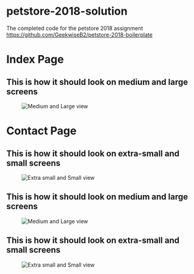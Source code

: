 # petstore-2018-solution
The completed code for the petstore 2018 assignment
https://github.com/GeekwiseB2/petstore-2018-boilerplate

# Index Page

## This is how it should look on medium and large screens
<figure>
    <img src="img/petstore-md-lg-view.png" alt="Medium and Large view"/>
</figure>

# Contact Page

## This is how it should look on extra-small and small screens
<figure>
    <img src="img/petstore-xs-sm-view.png" alt="Extra small and Small view" style="max-width:400px;"/>
</figure>

## This is how it should look on medium and large screens
<figure>
    <img src="img/petstore-md-lg-view.png" alt="Medium and Large view"/>
</figure>


## This is how it should look on extra-small and small screens
<figure>
    <img src="img/petstore-xs-sm-view.png" alt="Extra small and Small view" style="max-width:400px;"/>
</figure>
